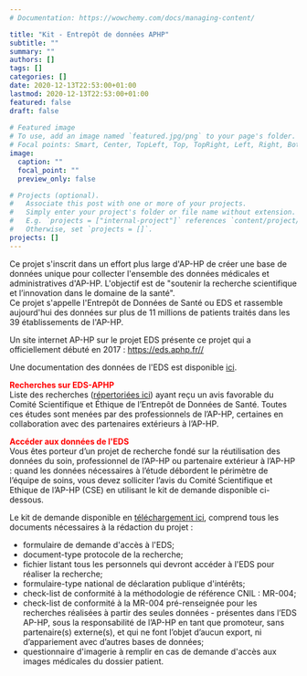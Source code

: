 ```yaml
---
# Documentation: https://wowchemy.com/docs/managing-content/

title: "Kit - Entrepôt de données APHP"
subtitle: ""
summary: ""
authors: []
tags: []
categories: []
date: 2020-12-13T22:53:00+01:00
lastmod: 2020-12-13T22:53:00+01:00
featured: false
draft: false
       
# Featured image
# To use, add an image named `featured.jpg/png` to your page's folder.
# Focal points: Smart, Center, TopLeft, Top, TopRight, Left, Right, BottomLeft, Bottom, BottomRight.
image:
  caption: ""
  focal_point: ""
  preview_only: false

# Projects (optional).
#   Associate this post with one or more of your projects.
#   Simply enter your project's folder or file name without extension.
#   E.g. `projects = ["internal-project"]` references `content/project/deep-learning/index.md`.
#   Otherwise, set `projects = []`.
projects: []
---
```

Ce projet s'inscrit dans un effort plus large d'AP-HP de créer une base de données unique pour collecter l'ensemble des données médicales et administratives d'AP-HP. L'objectif est de "soutenir la recherche scientifique et l’innovation dans le domaine de la santé".  
Ce projet s'appelle l'Entrepôt de Données de Santé ou EDS et rassemble aujourd'hui des données sur plus de 11 millions de patients traités dans les 39 établissements de l'AP-HP.  

Un site internet AP-HP sur le projet EDS présente ce projet qui a officiellement débuté en 2017 : https://eds.aphp.fr//  

Une documentation des données de l'EDS est disponible [ici](https://eds.aphp.fr/nos-services/eds-donnees).  

<span style="color:red">**Recherches sur EDS-APHP**</span>    
Liste des recherches ([répertoriées ici](https://eds.aphp.fr/recherches-en-cours?population=professionnel)) ayant reçu un avis favorable du Comité Scientifique et Éthique de l’Entrepôt de Données de Santé. Toutes ces études sont menées par des professionnels de l’AP-HP, certaines en collaboration avec des partenaires extérieurs à l’AP-HP.  
  
<span style="color:red">**Accéder aux données de l'EDS**</span>     
Vous êtes porteur d’un projet de recherche fondé sur la réutilisation des données du soin, professionnel de l’AP-HP ou partenaire extérieur à l’AP-HP : quand les données nécessaires à l’étude débordent le périmètre de l’équipe de soins, vous devez solliciter l’avis du Comité Scientifique et Ethique de l’AP-HP (CSE) en utilisant le kit de demande disponible ci-dessous.  
  
Le kit de demande disponible en [téléchargement ici](https://eds.aphp.fr/sites/default/files/2020-08/EDS_Kit_Demande_Acces_CSE_v3.5.zip), comprend tous les documents nécessaires à la rédaction du projet :  
- formulaire de demande d'accès à l'EDS;  
- document-type protocole de la recherche;  
- fichier listant tous les personnels qui devront accéder à l'EDS pour réaliser la recherche;  
- formulaire-type national de déclaration publique d'intérêts;  
- check-list de conformité à la méthodologie de référence CNIL : MR-004;  
- check-list de conformité à la MR-004 pré-renseignée pour les recherches réalisées à partir des seules données - présentes dans l’EDS AP-HP, sous la responsabilité de l’AP-HP en tant que promoteur, sans partenaire(s) externe(s), et qui ne font l’objet d’aucun export, ni d’appariement avec d’autres bases de données;  
- questionnaire d'imagerie à remplir en cas de demande d'accès aux images médicales du dossier patient.  







